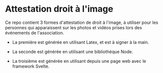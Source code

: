 # Attestation droit à l'image

Ce repo contient 3 formes d'attestation de droit à l'image, à utiliser pour les personnes qui apparaissent sur les photos et vidéos prises lors des événements de l'association.

- La première est générée en utilisant Latex, et est à signer à la main. 

- La seconde est générée en utilisant une bibliothèque Node.

- La troisième est générée en utilisant depuis une page web avec le framework Svelte.